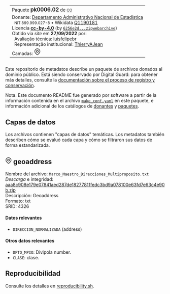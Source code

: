 <aside>
<table align="right" style="padding: 1em">
<tr><td>Paquete <big><b>pk0006.02</b></big> de <small><a target="_afacodes" title="Jurisdicción" href="https://afa.codes/CO">CO</a></small>
</td></tr>
<tr><td>
Donante: <a rel="external" target="_doador" href="https://www.dane.gov.co/">Departamento Administrativo Nacional de Estadística</a>
<br/>&nbsp; <small>NIT 899.999.027-8</small> • Wikidata <a rel="external" target="_doador" title="Enlace del descriptor Wikidata del donante" href="https://www.wikidata.org/wiki/Q1190181">Q1190181</a></small><br/>
Licencia <a rel="external" target="_doador" href="https://creativecommons.org/licenses/by/4.0/"><b>cc-by-4.0</b></a> (by <a title="SHA256 6256e2d0b6fd7b1c44578595b46bc74fa7ae827a067a0c3e1a2be6f33d77145e.zip" href="https://dl.digital-guard.org/6256e2d0b6fd7b1c44578595b46bc74fa7ae827a067a0c3e1a2be6f33d77145e.zip"><code>6256e2d...zip</code></a><a title="SHA256 http://web.archive.org/web/20231113180209/https://geoportal.dane.gov.co/acerca-del-geoportal/licencia-y-condiciones-de-uso" href="http://web.archive.org/web/20231113180209/https://geoportal.dane.gov.co/acerca-del-geoportal/licencia-y-condiciones-de-uso"><code>webarchive</code></a>)<br/>
Obtido via <i>site</i> em <b>27/09/2022</b> por:
<br/>&nbsp; Avaliação técnica: <a rel="external" target="_gitPerson" title="Usuario de Git" href="https://github.com/luisfelipebr">luisfelipebr</a>
<br/>&nbsp; Representação institucional: <a rel="external" target="_gitPerson" title="Usuario de" href="https://github.com/ThierryAJean">ThierryAJean</a><br/>
</td></tr>
<tr><td>Camadas: <a title="geoaddress" href="#-geoaddress"><img src="https://raw.githubusercontent.com/digital-guard/preserv/main/docs/assets/layerIcon-geoaddress.png" alt="geoaddress" width="20"/></a> </td></tr>

</table>
</aside>

<section>

Este repositorio de metadatos describe un paquete de archivos donados al dominio público. Está siendo conservado por Digital Guard: para obtener más detalles, consulte la [documentación sobre el proceso de registro y conservación](https://wiki.addressforall.org/doc/Documentação_Digital-guard).

Nota. Este documento README fue generado por software a partir de la información contenida en el archivo [`make_conf.yaml`](https://git.digital-guard.org/preserv-CO/blob/main/data/_pk0006.02/make_conf.yaml) en este paquete, e información adicional de los catálogos de [donantes](https://git.digital-guard.org/preserv-BR/blob/main/data/donor.csv) y [paquetes](https://git.digital-guard.org/preserv-BR/blob/main/data/donatedPack.csv).

# Capas de datos

Los archivos contienen "capas de datos" temáticas. Los metadatos también describen cómo se evaluó cada capa y cómo se filtraron sus datos de forma estandarizada.

## <img src="https://raw.githubusercontent.com/digital-guard/preserv/main/docs/assets/layerIcon-geoaddress.png" alt="geoaddress" width="20"/> geoaddress

Nombre del archivo: `Marco_Maestro_Direcciones_Multiproposito.txt`<br/>*Descarga* e integridad: [aaa8c908e179e07841aed287de18277811fedc3bd9a078100e63fd7e63c4e90b.zip](https://dl.digital-guard.org/aaa8c908e179e07841aed287de18277811fedc3bd9a078100e63fd7e63c4e90b.zip)<br/>Descripción: Geoaddress<br/>Formato: txt<br/>SRID: 4326

#### Datos relevantes
* `DIRECCION_NORMALIZADA` (address)

#### Otros datos relevantes
* `DPTO_MPIO`: Divipola number.
* `CLASE`: clase.

</section>
<section>

# Reproducibilidad

Consulte los detalles en [reproducibility.sh](https://git.digital-guard.org/preserv-CO/blob/main/data/_pk0006.02/reproducibility.sh).

</section>

